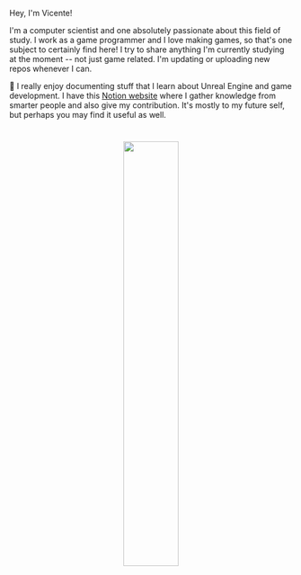 Hey, I'm Vicente!

I'm a computer scientist and one absolutely passionate about this field of study. I work as a game programmer and I love making games, so that's one subject to certainly find here! I try to share anything I'm currently studying at the moment -- not just game related. I'm updating or uploading new repos whenever I can.

📄 I really enjoy documenting stuff that I learn about Unreal Engine and game development. I have this [Notion website](https://danzmann.notion.site/25520184d8894f318be2da8335e2cd66?v=291d059f4a6a41df91d8136d0230e805&pvs=4) where I gather knowledge from smarter people and also give my contribution. It's mostly to my future self, but perhaps you may find it useful as well.

#
<a href="https://github.com/iVcente">
  <p align="center">
    <img src="https://github-readme-stats.vercel.app/api/top-langs/?username=iVcente&layout=compact&theme=cobalt" width="44%">
  </p>
</a>                                                                                                                  

<!--[<img align="right" src="https://github-readme-stats.vercel.app/api/top-langs/?username=iVcente&layout=compact&theme=cobalt" width="42%" />](https://github.com/iVcente) -->
<!-- [![Top Langs](https://github-readme-stats.vercel.app/api/top-langs/?username=iVcente&layout=compact&theme=cobalt)](https://github.com/iVcente) -->

<!--- https://github.com/anuraghazra/github-readme-stats#github-stats-card --->
<!--- https://shields.io --->

<!---
iVcente/iVcente is a ✨ special ✨ repository because its `README.md` (this file) appears on your GitHub profile.
You can click the Preview link to take a look at your changes.
--->
